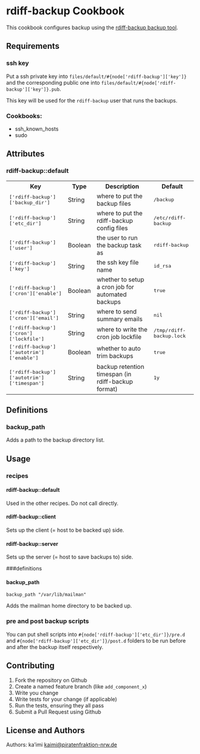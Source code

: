 rdiff-backup Cookbook
=====================

This cookbook configures backup using the [rdiff-backup backup tool](http://rdiff-backup.nongnu.org/ "rdiff-backup home page").

Requirements
------------

### ssh key

Put a ssh private key into `files/default/#{node['rdiff-backup']['key']}` and the 
corresponding public one into `files/default/#{node['rdiff-backup']['key']}.pub`.

This key will be used for the `rdiff-backup` user that runs the backups.

### Cookbooks:

* ssh\_known\_hosts
* sudo

Attributes
----------

### rdiff-backup::default

<table>
  <tr>
    <th>Key</th>
    <th>Type</th>
    <th>Description</th>
    <th>Default</th>
  </tr>
  <tr>
    <td><tt>['rdiff-backup']['backup_dir']</tt></td>
    <td>String</td>
    <td>where to put the backup files</td>
    <td><tt>/backup</tt></td>
  </tr>
  <tr>
    <td><tt>['rdiff-backup']['etc_dir']</tt></td>
    <td>String</td>
    <td>where to put the rdiff-backup config files</td>
    <td><tt>/etc/rdiff-backup</tt></td>
  </tr>
  <tr>
    <td><tt>['rdiff-backup']['user']</tt></td>
    <td>Boolean</td>
    <td>the user to run the backup task as</td>
    <td><tt>rdiff-backup</tt></td>
  </tr>
  <tr>
    <td><tt>['rdiff-backup']['key']</tt></td>
    <td>String</td>
    <td>the ssh key file name</td>
    <td><tt>id_rsa</tt></td>
  </tr>
  <tr>
    <td><tt>['rdiff-backup']['cron']['enable']</tt></td>
    <td>Boolean</td>
    <td>whether to setup a cron job for automated backups</td>
    <td><tt>true</tt></td>
  </tr>
  <tr>
    <td><tt>['rdiff-backup']['cron']['email']</tt></td>
    <td>String</td>
    <td>where to send summary emails</td>
    <td><tt>nil</tt></td>
  </tr>
  <tr>
    <td><tt>['rdiff-backup']['cron']['lockfile']</tt></td>
    <td>String</td>
    <td>where to write the cron job lockfile</td>
    <td><tt>/tmp/rdiff-backup.lock</tt></td>
  </tr>
  <tr>
    <td><tt>['rdiff-backup']['autotrim']['enable']</tt></td>
    <td>Boolean</td>
    <td>whether to auto trim backups</td>
    <td><tt>true</tt></td>
  </tr>
  <tr>
    <td><tt>['rdiff-backup']['autotrim']['timespan']</tt></td>
    <td>String</td>
    <td>backup retention timespan (in rdiff-backup format)</td>
    <td><tt>1y</tt></td>
  </tr>
</table>

Definitions
-----------

### backup\_path

Adds a path to the backup directory list.


Usage
-----

### recipes
#### rdiff-backup::default
Used in the other recipes. Do not call directly.
#### rdiff-backup::client
Sets up the client (= host to be backed up) side.
#### rdiff-backup::server
Sets up the server (= host to save backups to) side.

###definitions
#### backup\_path
`backup_path "/var/lib/mailman"`

Adds the mailman home directory to be backed up.

### pre and post backup scripts

You can put shell scripts into `#{node['rdiff-backup']['etc_dir']}/pre.d` and 
`#{node['rdiff-backup']['etc_dir']}/post.d` folders to be run before and after 
the backup itself respectively.

Contributing
------------

1. Fork the repository on Github
2. Create a named feature branch (like `add_component_x`)
3. Write you change
4. Write tests for your change (if applicable)
5. Run the tests, ensuring they all pass
6. Submit a Pull Request using Github

License and Authors
-------------------
Authors: ka’imi <kaimi@piratenfraktion-nrw.de>
